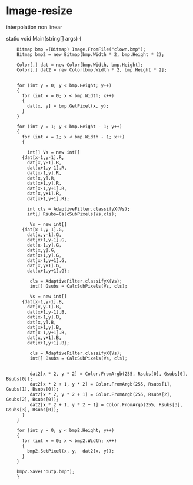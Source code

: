 # Image-resize
interpolation non linear


 static void Main(string[] args)
    {
    
        Bitmap bmp =(Bitmap) Image.FromFile("clown.bmp");
        Bitmap bmp2 = new Bitmap(bmp.Width * 2, bmp.Height * 2);

        Color[,] dat = new Color[bmp.Width, bmp.Height];
        Color[,] dat2 = new Color[bmp.Width * 2, bmp.Height * 2];
        

        for (int y = 0; y < bmp.Height; y++)
        {
          for (int x = 0; x < bmp.Width; x++)
          {
            dat[x, y] = bmp.GetPixel(x, y);
          }
        }

        for (int y = 1; y < bmp.Height - 1; y++)
        {
          for (int x = 1; x < bmp.Width - 1; x++)
          {         

            int[] Vs = new int[]
          {dat[x-1,y-1].R,
            dat[x,y-1].R,
            dat[x+1,y-1].R,
            dat[x-1,y].R,
            dat[x,y].R,
            dat[x+1,y].R,
            dat[x-1,y+1].R,
            dat[x,y+1].R,
            dat[x+1,y+1].R};

            int cls = AdaptiveFilter.classifyX(Vs);
            int[] Rsubs=CalcSubPixels(Vs,cls);

             Vs = new int[]
          {dat[x-1,y-1].G,
            dat[x,y-1].G,
            dat[x+1,y-1].G,
            dat[x-1,y].G,
            dat[x,y].G,
            dat[x+1,y].G,
            dat[x-1,y+1].G,
            dat[x,y+1].G,
            dat[x+1,y+1].G};

             cls = AdaptiveFilter.classifyX(Vs);
             int[] Gsubs = CalcSubPixels(Vs, cls);

             Vs = new int[]
          {dat[x-1,y-1].B,
            dat[x,y-1].B,
            dat[x+1,y-1].B,
            dat[x-1,y].B,
            dat[x,y].B,
            dat[x+1,y].B,
            dat[x-1,y+1].B,
            dat[x,y+1].B,
            dat[x+1,y+1].B};

             cls = AdaptiveFilter.classifyX(Vs);
             int[] Bsubs = CalcSubPixels(Vs, cls);


             dat2[x * 2, y * 2] = Color.FromArgb(255, Rsubs[0], Gsubs[0], Bsubs[0]);
             dat2[x * 2 + 1, y * 2] = Color.FromArgb(255, Rsubs[1], Gsubs[1], Bsubs[0]);
             dat2[x * 2, y * 2 + 1] = Color.FromArgb(255, Rsubs[2], Gsubs[2], Bsubs[0]);
             dat2[x * 2 + 1, y * 2 + 1] = Color.FromArgb(255, Rsubs[3], Gsubs[3], Bsubs[0]);
          }
        }

        for (int y = 0; y < bmp2.Height; y++)
        {
          for (int x = 0; x < bmp2.Width; x++)
          {
            bmp2.SetPixel(x, y,  dat2[x, y]);
          }
        }

        bmp2.Save("outp.bmp");
        }
